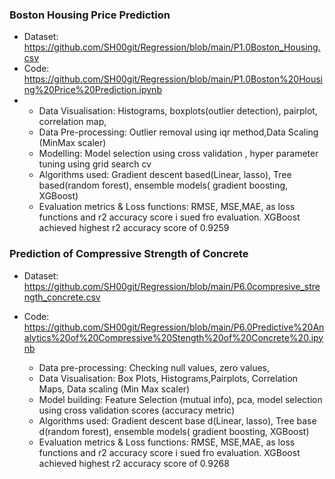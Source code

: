 
### Boston Housing Price Prediction

- Dataset: https://github.com/SH00git/Regression/blob/main/P1.0Boston_Housing.csv
- Code: https://github.com/SH00git/Regression/blob/main/P1.0Boston%20Housing%20Price%20Prediction.ipynb
-  
    - Data Visualisation: Histograms, boxplots(outlier detection), pairplot, correlation map, 
    - Data Pre-processing: Outlier removal using iqr method,Data Scaling (MinMax scaler)
    - Modelling: Model selection using cross validation , hyper parameter tuning using grid search cv
    - Algorithms used: Gradient descent based(Linear, lasso), Tree based(random forest), ensemble models( gradient boosting, XGBoost)
    - Evaluation metrics & Loss functions: RMSE, MSE,MAE, as loss functions and r2 accuracy score i sued fro evaluation. 
                                            XGBoost achieved highest r2 accuracy score of 0.9259

### Prediction of Compressive Strength of Concrete

- Dataset: https://github.com/SH00git/Regression/blob/main/P6.0compresive_strength_concrete.csv
- Code: https://github.com/SH00git/Regression/blob/main/P6.0Predictive%20Analytics%20of%20Compressive%20Stength%20of%20Concrete%20.ipynb
  
    - Data pre-processing: Checking null values, zero values, 
    - Data Visualisation: Box Plots, Histograms,Pairplots, Correlation Maps, Data scaling (Min Max scaler)
    - Model building: Feature Selection (mutual info), pca, model selection using cross validation scores (accuracy metric)
    - Algorithms used: Gradient descent base d(Linear, lasso), Tree base d(random forest), ensemble models( gradient boosting, XGBoost)
    - Evaluation metrics & Loss functions: RMSE, MSE,MAE, as loss functions and r2 accuracy score i sued fro evaluation. 
          XGBoost achieved highest r2 accuracy score of 0.9268

